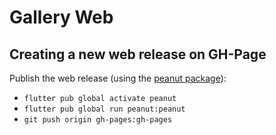 # Gallery Web

## Creating a new web release on GH-Page

Publish the web release (using the
[peanut package](https://pub.dev/packages/peanut)):
   * `flutter pub global activate peanut`
   * `flutter pub global run peanut:peanut`
   * `git push origin gh-pages:gh-pages`